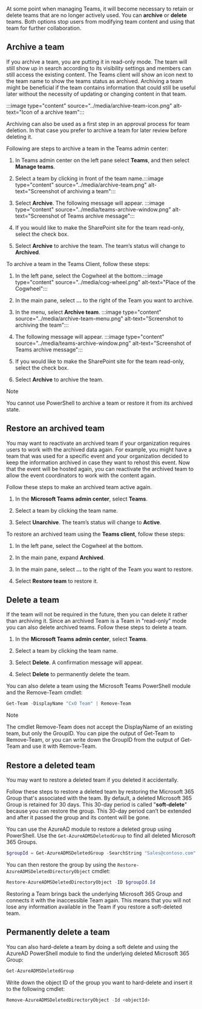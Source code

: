 

At some point when managing Teams, it will become necessary to retain or delete teams that are no longer actively used. You can **archive** or **delete** teams. Both options stop users from modifying team content and using that team for further collaboration.

 

## Archive a team

If you archive a team, you are putting it in read-only mode. The team will still show up in search according to its visibility settings and members can still access the existing content. The Teams client will show an icon next to the team name to show the teams status as archived. Archiving a team might be beneficial if the team contains information that could still be useful later without the necessity of updating or changing content in that team.

:::image type="content" source="../media/archive-team-icon.png" alt-text="Icon of a archive team":::

 

Archiving can also be used as a first step in an approval process for team deletion. In that case you prefer to archive a team for later review before deleting it.


Following are steps to archive a team in the Teams admin center:

1. In Teams admin center on the left pane select **Teams**, and then select **Manage teams**.

2. Select a team by clicking in front of the team name.:::image type="content" source="../media/archive-team.png" alt-text="Screenshot of archiving a team":::


3. Select **Archive**. The following message will appear. :::image type="content" source="../media/teams-archive-window.png" alt-text="Screenshot of Teams archive message":::


4. If you would like to make the SharePoint site for the team read-only, select the check box.

5. Select **Archive** to archive the team. The team’s status will change to **Archived**. 

 

To archive a team in the Teams Client, follow these steps:

1. In the left pane, select the Cogwheel at the bottom.:::image type="content" source="../media/cog-wheel.png" alt-text="Place of the Cogwheel":::


2. In the main pane, select **…** to the right of the Team you want to archive.

3. In the menu, select **Archive team**.
:::image type="content" source="../media/archive-team-menu.png" alt-text="Screenshot to archiving the team":::


4. The following message will appear. 
:::image type="content" source="../media/teams-archive-window.png" alt-text="Screenshot of Teams archive message":::


5. If you would like to make the SharePoint site for the team read-only, select the check box.

6. Select **Archive** to archive the team.

 

> [!NOTE]
> You cannot use PowerShell to archive a team or restore it from its archived state.


## Restore an archived team

You may want to reactivate an archived team if your organization requires users to work with the archived data again. For example, you might have a team that was used for a specific event and your organization decided to keep the information archived in case they want to rehost this event. Now that the event will be hosted again, you can reactivate the archived team to allow the event coordinators to work with the content again.

 

Follow these steps to make an archived team active again.

1. In the **Microsoft Teams admin center**, select **Teams**.

2. Select a team by clicking the team name.

3. Select **Unarchive**. The team’s status will change to **Active**.

 

To restore an archived team using the **Teams client**, follow these steps:

1. In the left pane, select the Cogwheel at the bottom.

2. In the main pane, expand **Archived**.

3. In the main pane, select **…** to the right of the Team you want to restore.

4. Select **Restore team** to restore it.

 

## Delete a team

If the team will not be required in the future, then you can delete it rather than archiving it. Since an archived Team is a Team in "read-only" mode you can also delete archived teams. Follow these steps to delete a team.

1. In the **Microsoft Teams admin center**, select **Teams**.

2. Select a team by clicking the team name.

3. Select **Delete**. A confirmation message will appear.

4. Select **Delete** to permanently delete the team.

 

You can also delete a team using the Microsoft Teams PowerShell module and the Remove-Team cmdlet:

 

```powershell
Get-Team -DisplayName "CxO Team" | Remove-Team
```

 

> [!NOTE]
> The cmdlet Remove-Team does not accept the DisplayName of an existing team, but only the GroupID. You can pipe the output of Get-Team to Remove-Team, or you can write down the GroupID from the output of Get-Team and use it with Remove-Team.

 

## Restore a deleted team

You may want to restore a deleted team if you deleted it accidentally. 

 

Follow these steps to restore a deleted team by restoring the Microsoft 365 Group that's associated with the team. By default, a deleted Microsoft 365 Group is retained for 30 days. This 30-day period is called "**soft-delete**" because you can restore the group. This 30-day period can’t be extended and after it passed the group and its content will be gone.

 

You can use the AzureAD module to restore a deleted group using PowerShell. Use the ```Get-AzureADMSDeletedGroup``` to find all deleted Microsoft 365 Groups.

 

```powershell
$groupId = Get-AzureADMSDeletedGroup -SearchString "Sales@contoso.com"
```

 

You can then restore the group by using the ```Restore-AzureADMSDeletedDirectoryObject``` cmdlet:

 

```powershell
Restore-AzureADMSDeletedDirectoryObject -ID $groupId.Id
```

Restoring a Team brings back the underlying Microsoft 365 Group and connects it with the inaccessible Team again. This means that you will not lose any information available in the Team if you restore a soft-deleted team.

## Permanently delete a team

You can also hard-delete a team by doing a soft delete and using the AzureAD PowerShell module to find the underlying deleted Microsoft 365 Group:

 

```powershell
Get-AzureADMSDeletedGroup
```
 

Write down the object ID of the group you want to hard-delete and insert it to the following cmdlet:

 

```powershell
Remove-AzureADMSDeletedDirectoryObject -Id <objectId>
```

 
